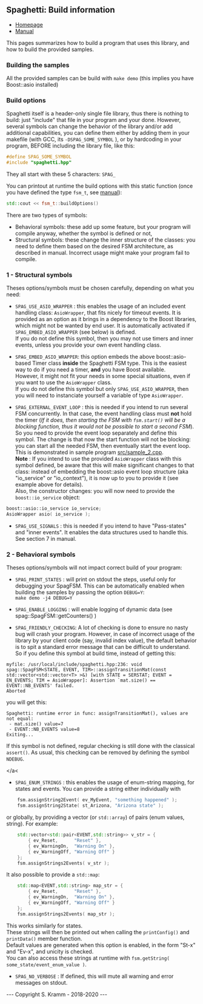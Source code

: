 
## Spaghetti: Build information

- [Homepage](https://github.com/skramm/spaghetti)
- [Manual](spaghetti_manual.md)

This pages summarizes how to build a program that uses this library, and how to build the provided samples.

### Building the samples


All the provided samples can be build with
`make demo`
(this implies you have Boost::asio installed)


### Build options

Spaghetti itself is a header-only single file library, thus there is nothing to build:
just "include" that file in your program and your done.
However, several symbols can change the behavior of the library and/or add additional capabilities, you can define them either by adding them in your makefile
(with GCC, its `-DSPAG_SOME_SYMBOL` ), or by hardcoding in your program, BEFORE including the library file, like this:

```C++
#define SPAG_SOME_SYMBOL
#include "spaghetti.hpp"
```

They all start with these 5 characters: `SPAG_`

You can printout at runtime the build options with this static function (once you have defined the type `fsm_t`, see [manual](spaghetti_manual.md#showcase1)):
```C++
std::cout << fsm_t::buildOptions()
```

There are two types of symbols:
* Behavioral symbols: these add up some feature, but your program will compile anyway, whether the symbol is defined or not,
* Structural symbols: these change the inner structure of the classes:
you need to define them based on the desired FSM architecture, as described in manual.
Incorrect usage might make your program fail to compile.


### 1 - Structural symbols

Theses options/symbols must be chosen carefully, depending on what you need:

* `SPAG_USE_ASIO_WRAPPER` : this enables the usage of an included event handling class: `AsioWrapper`, that fits nicely for timeout events.
It is provided as an option as it brings in a dependency to the Boost libraries, which might not be wanted by end user.
It is automatically activated if `SPAG_EMBED_ASIO_WRAPPER` (see below) is defined.<br>
If you do not define this symbol, then you may not use timers and inner events, unless you provide your own event handling class.

* `SPAG_EMBED_ASIO_WRAPPER`: this option embeds the above boost::asio-based Timer class **inside** the Spaghetti FSM type.
This is the easiest way to do if you need a timer, **and** you have Boost available.<br>
However, it might not fit your needs in some special situations, even if you want to use the `AsioWrapper` class.<br>
If you do not define this symbol but only `SPAG_USE_ASIO_WRAPPER`, then you will need to instanciate yourself a variable of type
`AsioWrapper`.

* `SPAG_EXTERNAL_EVENT_LOOP` : this is needed if you intend to run several FSM concurrently.
In that case, the event handling class must **not** hold the timer
(*If it does, then starting the FSM with `fsm.start()` will be a blocking function, thus it would not be possible to start a second FSM*).<br>
So you need to provide the event loop separately and define this symbol.
The change is that now the start function will not be blocking:
you can start all the needed FSM, then eventually start the event loop.
This is demonstrated in sample program [src/sample_2.cpp](../../../tree/master/src/sample_2.cpp).<br>
**Note** : If you intend to use the provided `AsioWrapper` class with this symbol defined, be aware that this will make significant
changes to that class: instead of embedding the boost::asio event loop structure (aka "io_service" or "io_context"), it is now up
to you to provide it (see example above for details).<br>
Also, the constructor changes: you will now need to provide the `boost::io_service` object:
```C++
boost::asio::io_service io_service;
AsioWrapper asio( io_service );
```

* `SPAG_USE_SIGNALS` : this is needed if you intend to have "Pass-states" and "inner events".
It enables the data structures used to handle this.
See section 7 in manual.

### 2 - Behavioral symbols

Theses options/symbols will not impact correct build of your program:

* `SPAG_PRINT_STATES` : will print on stdout the steps, useful only for debugging your SpagFSM.
This can be automatically enabled when building the samples by passing the option `DEBUG=Y`:<br>
`make demo -j4 DEBUG=Y`

* `SPAG_ENABLE_LOGGING` : will enable logging of dynamic data (see spag::SpagFSM::getCounters() )

* `SPAG_FRIENDLY_CHECKING`: A lot of checking is done to ensure no nasty bug will crash your program.
However, in case of incorrect usage of the library by your client code (say, invalid index value),
the default behavior is to spit a standard error message that can be difficult to understand.
So if you define this symbol at build time, instead of getting this:
```
myfile: /usr/local/include/spaghetti.hpp:236: void spag::SpagFSM<STATE, EVENT, TIM>::assignTransitionMat(const std::vector<std::vector<T> >&) [with STATE = SERSTAT; EVENT = EN_EVENTS; TIM = AsioWrapper]: Assertion `mat.size() == EVENT::NB_EVENTS' failed.
Aborted
```
you will get this:
```
Spaghetti: runtime error in func: assignTransitionMat(), values are not equal:
 - mat.size() value=7
 - EVENT::NB_EVENTS value=8
Exiting...
```
If this symbol is not defined, regular checking is still done with the classical `assert()`.
As usual, this checking can be removed by defining the symbol `NDEBUG`.

<a name="spag_enum_strings"></a<
* `SPAG_ENUM_STRINGS` : this enables the usage of enum-string mapping, for states and events.
You can provide a string either individually with
```C++
	fsm.assignString2Event( ev_MyEvent, "something happened" );
	fsm.assignString2State( st_Arizona, "Arizona state" );
```
or globally, by providing a vector (or `std::array`) of pairs (enum values, string).
For example:
```C++
	std::vector<std::pair<EVENT,std::string>> v_str = {
		{ ev_Reset,      "Reset" },
		{ ev_WarningOn,  "Warning On" },
		{ ev_WarningOff, "Warning Off" }
	};
	fsm.assignStrings2Events( v_str );
```
It also possible to provide a `std::map`:
```C++
	std::map<EVENT,std::string> map_str = {
		{ ev_Reset,      "Reset" },
		{ ev_WarningOn,  "Warning On" },
		{ ev_WarningOff, "Warning Off" }
	};
	fsm.assignStrings2Events( map_str );
```
This works similarly for states.
<br>
These strings will then be printed out when calling the `printConfig()` and `printData()` member function.
<br>
Default values are generated when this option is enabled, in the form "St-x" and "Ev-x", and unicity is checked.
<br>
You can also access these strings at runtime with `fsm.getString( some_state/event_enum_value )`.

* `SPAG_NO_VERBOSE` : If defined, this will mute all warning and error messages on stdout.


--- Copyright S. Kramm - 2018-2020 ---
